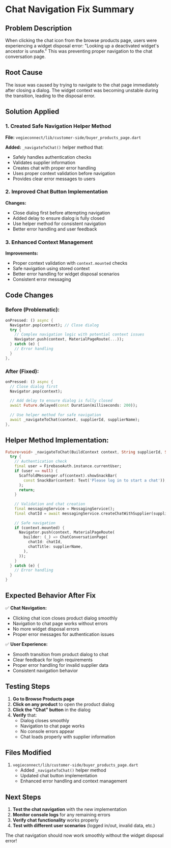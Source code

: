 # Chat Navigation Fix Summary

## Problem Description
When clicking the chat icon from the browse products page, users were experiencing a widget disposal error: "Looking up a deactivated widget's ancestor is unsafe." This was preventing proper navigation to the chat conversation page.

## Root Cause
The issue was caused by trying to navigate to the chat page immediately after closing a dialog. The widget context was becoming unstable during the transition, leading to the disposal error.

## Solution Applied

### 1. Created Safe Navigation Helper Method
**File:** `vegieconnect/lib/customer-side/buyer_products_page.dart`

**Added:** `_navigateToChat()` helper method that:
- Safely handles authentication checks
- Validates supplier information
- Creates chat with proper error handling
- Uses proper context validation before navigation
- Provides clear error messages to users

### 2. Improved Chat Button Implementation
**Changes:**
- Close dialog first before attempting navigation
- Added delay to ensure dialog is fully closed
- Use helper method for consistent navigation
- Better error handling and user feedback

### 3. Enhanced Context Management
**Improvements:**
- Proper context validation with `context.mounted` checks
- Safe navigation using stored context
- Better error handling for widget disposal scenarios
- Consistent error messaging

## Code Changes

### Before (Problematic):
```dart
onPressed: () async {
  Navigator.pop(context); // Close dialog
  try {
    // Complex navigation logic with potential context issues
    Navigator.push(context, MaterialPageRoute(...));
  } catch (e) {
    // Error handling
  }
},
```

### After (Fixed):
```dart
onPressed: () async {
  // Close dialog first
  Navigator.pop(context);
  
  // Add delay to ensure dialog is fully closed
  await Future.delayed(const Duration(milliseconds: 200));
  
  // Use helper method for safe navigation
  await _navigateToChat(context, supplierId, supplierName);
},
```

## Helper Method Implementation:
```dart
Future<void> _navigateToChat(BuildContext context, String supplierId, String supplierName) async {
  try {
    // Authentication check
    final user = FirebaseAuth.instance.currentUser;
    if (user == null) {
      ScaffoldMessenger.of(context).showSnackBar(
        const SnackBar(content: Text('Please log in to start a chat')),
      );
      return;
    }
    
    // Validation and chat creation
    final messagingService = MessagingService();
    final chatId = await messagingService.createChatWithSupplier(supplierId);
    
    // Safe navigation
    if (context.mounted) {
      Navigator.push(context, MaterialPageRoute(
        builder: (_) => ChatConversationPage(
          chatId: chatId,
          chatTitle: supplierName,
        ),
      ));
    }
  } catch (e) {
    // Error handling
  }
}
```

## Expected Behavior After Fix

✅ **Chat Navigation:**
- Clicking chat icon closes product dialog smoothly
- Navigation to chat page works without errors
- No more widget disposal errors
- Proper error messages for authentication issues

✅ **User Experience:**
- Smooth transition from product dialog to chat
- Clear feedback for login requirements
- Proper error handling for invalid supplier data
- Consistent navigation behavior

## Testing Steps

1. **Go to Browse Products page**
2. **Click on any product** to open the product dialog
3. **Click the "Chat" button** in the dialog
4. **Verify** that:
   - Dialog closes smoothly
   - Navigation to chat page works
   - No console errors appear
   - Chat loads properly with supplier information

## Files Modified

1. `vegieconnect/lib/customer-side/buyer_products_page.dart`
   - Added `_navigateToChat()` helper method
   - Updated chat button implementation
   - Enhanced error handling and context management

## Next Steps

1. **Test the chat navigation** with the new implementation
2. **Monitor console logs** for any remaining errors
3. **Verify chat functionality** works properly
4. **Test with different user scenarios** (logged in/out, invalid data, etc.)

The chat navigation should now work smoothly without the widget disposal error! 